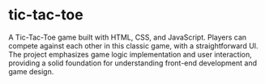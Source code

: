 # tic-tac-toe

A Tic-Tac-Toe game built with HTML, CSS, and JavaScript. Players can compete against each other in this classic game, with a straightforward UI. The project emphasizes game logic implementation and user interaction, providing a solid foundation for understanding front-end development and game design.







